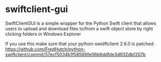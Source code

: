 # swiftclient-gui
SwiftClientGUI is a simple wrapper for the Python Swift client that allows users to upload and download files to/from a swift object store by right clicking folders in Windows Explorer

If you use this make sure that your python-swidftclient 2.6.0 is patched:
https://github.com/FredHutch/python-swiftclient/commit/57ecf5034b1f58566fe06b6ddfde3d932dbf207b


